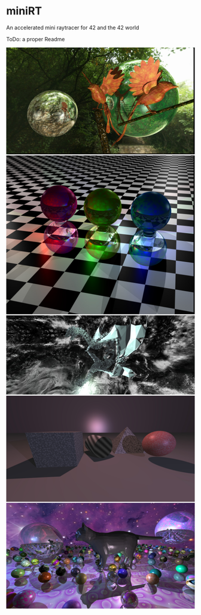 # miniRT
An accelerated mini raytracer for 42 and the 42 world

ToDo: a proper Readme

![alt text](https://github.com/LesChats/miniRT/blob/master/images/birds.jpg)
![alt text](https://github.com/LesChats/miniRT/blob/master/images/reflexion.jpg)
![alt text](https://github.com/LesChats/miniRT/blob/master/images/dragon.jpg)
![alt text](https://github.com/LesChats/miniRT/blob/master/images/coumponds.jpg)
![alt text](https://github.com/LesChats/miniRT/blob/master/images/cat.jpg)
